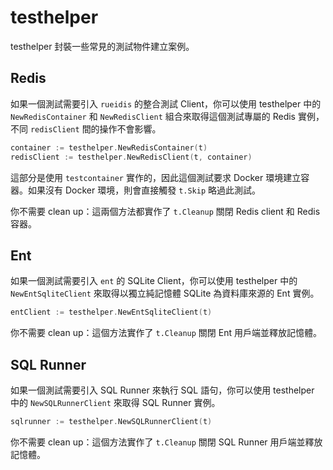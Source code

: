 # testhelper

testhelper 封裝一些常見的測試物件建立案例。

## Redis

如果一個測試需要引入 `rueidis` 的整合測試 Client，你可以使用 testhelper 中的 `NewRedisContainer` 和 `NewRedisClient` 組合來取得這個測試專屬的 Redis 實例，不同 `redisClient` 間的操作不會影響。

```go
container := testhelper.NewRedisContainer(t)
redisClient := testhelper.NewRedisClient(t, container)
```

這部分是使用 `testcontainer` 實作的，因此這個測試要求 Docker 環境建立容器。如果沒有 Docker 環境，則會直接觸發 `t.Skip` 略過此測試。

你不需要 clean up：這兩個方法都實作了 `t.Cleanup` 關閉 Redis client 和 Redis 容器。

## Ent

如果一個測試需要引入 `ent` 的 SQLite Client，你可以使用 testhelper 中的 `NewEntSqliteClient` 來取得以獨立純記憶體 SQLite 為資料庫來源的 Ent 實例。

```go
entClient := testhelper.NewEntSqliteClient(t)
```

你不需要 clean up：這個方法實作了 `t.Cleanup` 關閉 Ent 用戶端並釋放記憶體。

## SQL Runner

如果一個測試需要引入 SQL Runner 來執行 SQL 語句，你可以使用 testhelper 中的 `NewSQLRunnerClient` 來取得 SQL Runner 實例。

```go
sqlrunner := testhelper.NewSQLRunnerClient(t)
```

你不需要 clean up：這個方法實作了 `t.Cleanup` 關閉 SQL Runner 用戶端並釋放記憶體。
